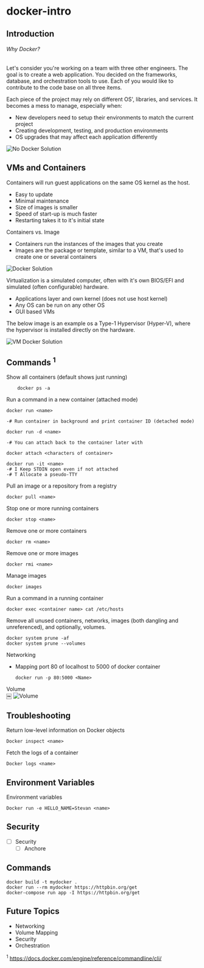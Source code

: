 # docker-intro
## Introduction
###### Why Docker?
Let's consider you're working on a team with three other engineers. The goal is to create a web application. You decided on the frameworks, database, and orchestration tools to use. Each of you would like to contribute to the code base on all three items. 

Each piece of the project may rely on different OS', libraries, and services. It becomes a mess to manage, especially when: 
- New developers need to setup their environments to match the current project
- Creating development, testing, and production environments
- OS upgrades that may affect each application differently
        
 ![No Docker Solution](../master/images/DockerIntro-NoDocker.png?raw=true)

## VMs and Containers
Containers will run guest applications on the same OS kernel as the host.
- Easy to update
- Minimal maintenance
- Size of images is smaller
- Speed of start-up is much faster
- Restarting takes it to it's initial state

Containers vs. Image
- Containers run the instances of the images that you create
- Images are the package or template, similar to a VM, that's used to create one or several containers

 ![Docker Solution](../master/images/DockerIntro-Container.png?raw=true)


Virtualization is a simulated computer, often with it's own BIOS/EFI and simulated (often configurable) hardware.
- Applications layer and own kernel (does not use host kernel) 
- Any OS can be run on any other OS
- GUI based VMs

The below image is an example os a Type-1 Hypervisor (Hyper-V), where the hypervisor is installed directly on the hardware.

 ![VM Docker Solution](../master/images/DockerIntro-VM.png?raw=true)
 
 

## Commands <sup>1</sup>

Show all containers (default shows just running)

        docker ps -a

Run a command in a new container (attached mode)
        
    docker run <name> 

    -# Run container in background and print container ID (detached mode)

    docker run -d <name>
    
    -# You can attach back to the container later with
    
    docker attach <characters of container>

    docker run -it <name>
    -# I Keep STDIN open even if not attached
    -# T Allocate a pseudo-TTY

Pull an image or a repository from a registry

    docker pull <name> 

Stop one or more running containers

    docker stop <name>

Remove one or more containers
    
    docker rm <name> 

Remove one or more images
   
    docker rmi <name>

Manage images
    
    docker images

Run a command in a running container

    docker exec <container name> cat /etc/hosts

Remove all unused containers, networks, images (both dangling and unreferenced), and optionally, volumes.

    docker system prune -af
    docker system prune --volumes 

Networking
- Mapping port 80 of localhost to 5000 of docker container

      docker run -p 80:5000 <Name>

Volume  
￼ 
    ![Volume](../master/images/DockerIntro-DockerDB.png?raw=true)

  
## Troubleshooting
Return low-level information on Docker objects

    Docker inspect <name>

Fetch the logs of a container

    Docker logs <name> 
  
## Environment Variables
Environment variables

    Docker run -e HELLO_NAME=Stevan <name>
  
## Security
- [ ] Security
    - [ ] Anchore

## Commands
    docker build -t mydocker .
    docker run --rm mydocker https://httpbin.org/get
    docker-compose run app -I https://httpbin.org/get 



## Future Topics
- Networking
- Volume Mapping
- Security
- Orchestration


<sup>1</sup> https://docs.docker.com/engine/reference/commandline/cli/
   
